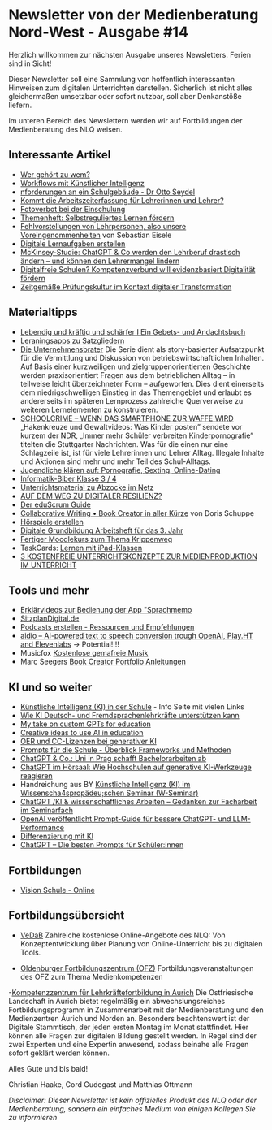 # Newsletter von der Medienberatung Nord-West - Ausgabe #14

Herzlich willkommen zur nächsten Ausgabe unseres Newsletters. Ferien sind in Sicht!

Dieser Newsletter soll eine Sammlung von hoffentlich interessanten Hinweisen zum digitalen Unterrichten darstellen. Sicherlich ist nicht alles gleichermaßen umsetzbar oder sofort nutzbar, soll aber Denkanstöße liefern.

Im unteren Bereich des Newslettern werden wir auf Fortbildungen der Medienberatung des NLQ weisen.

## Interessante Artikel
- [Wer gehört zu wem?](https://digitalcourage.de/digitale-selbstverteidigung/wer-gehoert-zu-wem)
- [Workflows mit Künstlicher Intelligenz](https://joschafalck.de/workflows-mit-ki/)
- [nforderungen an ein Schulgebäude - Dr Otto Seydel](https://www.youtube.com/watch?v=Q_DFb5i5ZNY)
- [Kommt die Arbeitszeiterfassung für Lehrerinnen und Lehrer?](https://deutsches-schulportal.de/bildungswesen/kommt-die-arbeitszeiterfassung-fuer-lehrerinnen-und-lehrer/)
- [Fotoverbot bei der Einschulung](https://www.dr-datenschutz.de/fotoverbot-bei-der-einschulung/)
- [Themenheft: Selbstreguliertes Lernen fördern](https://www.edu.sot.tum.de/suf/fuer-lehrkraefte/selbstreguliertes-lernen/themenheft-selbstreguliertes-lernen-foerdern/)
- [Fehlvorstellungen von Lehrpersonen, also unsere Voreingenommenheiten](https://view.genial.ly/6421e15fb6a35a0019c4eef4/interactive-content-psychologie-furs-klassenzimmer) von Sebastian Eisele
- [Digitale Lernaufgaben erstellen](https://mebis.bycs.de/kategorien/mediendidaktik/themen-im-fokus-md/digla)
- [McKinsey-Studie: ChatGPT & Co werden den Lehrberuf drastisch ändern – und können den Lehrermangel lindern](https://www.news4teachers.de/2023/11/mckinsey-studie-chatgpt-co-werden-den-lehrberuf-drastisch-aendern-und-koennen-lehrermangel-lindern/)
- [Digitalfreie Schulen? Kompetenzverbund will evidenzbasiert Digitalität fördern](https://www.heise.de/hintergrund/Digitalfreie-Schulen-Kompetenzverbund-will-evidenzbasiert-Digitalitaet-foerdern-9545682.html?wt_mc=rss.red.ho.ho.atom.beitrag.beitrag)
- [Zeitgemäße Prüfungskultur im Kontext digitaler Transformation](https://www.bildung.digital/artikel/zeitgemaesse-pruefungskultur)

## Materialtipps
- [Lebendig und kräftig und schärfer I Ein Gebets- und Andachtsbuch](https://material.rpi-virtuell.de/material/lebendig-und-kraeftig-und-schaerfer-i-ein-gebets-und-andachtsbuch/)
- [Leraningsapps zu Satzgliedern](https://learningapps.org/view16435425)
- [Die Unternehmensbrater](https://mundo.schule/source/6512bb5222abea00794ab259)
  Die Serie dient als story-basierter Aufsatzpunkt für die Vermittlung und Diskussion von betriebswirtschaftlichen Inhalten. Auf Basis einer kurzweiligen und zielgruppenorientierten Geschichte werden praxisorientiert Fragen aus dem betrieblichen Alltag – in teilweise leicht überzeichneter Form – aufgeworfen. Dies dient einerseits dem niedrigschwelligen Einstieg in das Themengebiet und erlaubt es andererseits im späteren Lernprozess zahlreiche Querverweise zu weiteren Lernelementen zu konstruieren.
- [SCHOOLCRIME – WENN DAS SMARTPHONE ZUR WAFFE WIRD](https://www.smz-stuttgart.de/schoolcrime)
  „Hakenkreuze und Gewaltvideos: Was Kinder posten” sendete vor kurzem der NDR, „Immer mehr Schüler verbreiten Kinderpornografie” titelten die Stuttgarter Nachrichten. Was für die einen nur eine Schlagzeile ist, ist für viele Lehrerinnen und Lehrer Alltag. Illegale Inhalte und Aktionen sind mehr und mehr Teil des Schul-Alltags.
- [Jugendliche klären auf: Pornografie, Sexting, Online-Dating](https://www.klicksafe.de/news/jugendliche-klaeren-auf-pornografie-sexting-online-dating)
- [Informatik-Biber Klasse 3 / 4](https://learningapps.org/display?v=pkhex1u1c20)
- [Unterrichtsmaterial zu Abzocke im Netz](https://www.klicksafe.de/news/neues-unterrichtsmaterial-zu-abzocke-im-netz)
- [AUF DEM WEG ZU DIGITALER RESILIENZ?](https://www.vodafone-stiftung.de/wp-content/uploads/2023/09/Auf_dem_Weg_zu_digitaler_Resillienz-1.pdf)
- [Der eduScrum Guide](https://drive.google.com/file/d/1-96nRYSK8tcxN_SrBXkfnFFEfRcJH-zC/view)
- [Collaborative Writing • Book Creator in aller Kürze](https://read.bookcreator.com/5l70Te396zaCAWrd6EeQEatJsXk1/8urwUNKkSw-oxnRmXR35dw/hbuKn80fROK5vaF6IToLwQ) von Doris Schuppe
- [Hörspiele erstellen](https://padlet.com/marc_albrechthermanns/h-rspiele-erstellen-i4ml32emdoby)
- [Digitale Grundbildung Arbeitsheft für das 3. Jahr](https://bankhoferedu.com/2023/11/02/digitale-grundbildung-arbeitsheft-fuer-das-3-jahr/)
- [Fertiger Moodlekurs zum Thema Krippenweg](https://moodlelab.moodleschule.de/course/view.php?id=84)
- TaskCards: [Lernen mit iPad-Klassen](https://mz-bgl.taskcards.app/#/board/d77a83c5-aa2c-4c1e-8046-b8f4e45a4eb4/view?token=3a17d610-eb81-4098-adc2-705f07d2675a)
- [3 KOSTENFREIE UNTERRICHTSKONZEPTE ZUR MEDIENPRODUKTION IM UNTERRICHT](https://medienbox-nrw.de/schulmaterialien/#toggle-id-4-closed)

## Tools und mehr
- [Erklärvideos zur Bedienung der App "Sprachmemo](https://moodle1.lmz-bw.de/moodle/course/view.php?id=220&section=1#tabs-tree-start)
- [SitzplanDigital.de](https://sitzplandigital.de)
- [Podcasts erstellen - Ressourcen und Empfehlungen](https://padlet.com/aliciabankhofer/podcasts-erstellen-ressourcen-und-empfehlungen-naknp4fvkd0wymg5)
- [aidio – AI-powered text to speech conversion trough OpenAI, Play.HT and Elevenlabs](https://herrmayr.de/aidio-ai-powered-text-to-speech-conversion-trough-openai-play-ht-and-elevenlabs/) -> Potential!!!!
- Musicfox [Kostenlose gemafreie Musik](https://www.musicfox.com/info/kostenlose-gemafreie-musik/)
- Marc Seegers [Book Creator Portfolio Anleitungen](https://drive.google.com/drive/folders/1iAKHGRtdJfdRVgMweaiO3jgQzp28Steh)


## KI und so weiter
- [Künstliche Intelligenz (KI) in der Schule](https://www.bildungsserver.de/kuenstliche-intelligenz-in-der-schule-12990-de.html) - Info Seite mit vielen Links
- [Wie KI Deutsch- und Fremdsprachenlehrkräfte unterstützen kann](https://padlet.com/hpr1/wie-ki-deutsch-und-fremdsprachenlehrkr-fte-unterst-tzen-kann-aouz58rmo08o1cfl)
- [My take on custom GPTs for education](https://bankhoferedu.com/2023/11/15/my-take-on-custom-gpts-for-education/)
- [Creative ideas to use AI in education](https://creativehecommunity.wordpress.com/2023/06/23/oa-book-101-creative-ideas-to-use-ai-in-education/)
- [OER und CC-Lizenzen bei generativer KI](https://irights.info/artikel/oer-cc-lizenzen-generative-ki/32090)
- [Prompts für die Schule - Überblick Frameworks und Methoden](https://tools.fobizz.com/pinboard/public_boards/378a7794-e715-4e95-bb64-5e4dc70ddd75?token=7b202970d0a20102ab57625d8e227da1)
- [ChatGPT & Co.: Uni in Prag schafft Bachelorarbeiten ab](https://www.heise.de/news/ChatGPT-Co-Uni-schafft-Bachelorarbeiten-ab-9546851.html?wt_mc=rss.red.ho.ho.atom.beitrag.beitrag)
- [ChatGPT im Hörsaal: Wie Hochschulen auf generative KI-Werkzeuge reagieren](https://www.heise.de/hintergrund/ChatGPT-im-Hoersaal-Wie-Hochschulen-auf-generative-KI-Werkzeuge-reagieren-8431537.html)
- Handreichung aus BY [Künstliche Intelligenz (KI) im Wissenscha4spropädeu;schen Seminar (W-Seminar)](https://www.isb.bayern.de/fileadmin/user_upload/Gymnasium/Oberstufe/W-Seminar_G9/ISB_W-Seminar_KI-Handreichung.pdf)
- [ChatGPT /KI & wissenschaftliches Arbeiten – Gedanken zur Facharbeit im Seminarfach](https://unterrichten.digital/2023/11/26/chatgpt-ki-facharbeit-hausarbeit-seminarfach/)
- [OpenAI veröffentlicht Prompt-Guide für bessere ChatGPT- und LLM-Performance](https://the-decoder.de/openai-veroeffentlicht-prompt-guide-fuer-bessere-chatgpt-und-llm-performance/)
- [Differenzierung mit KI](https://www.taskcards.de/#/board/f5802959-bedc-40a4-a904-a94fb92f2fa5/view?token=75848707-b94d-4e18-b6f0-06edfc94a7b5)
- [ChatGPT – Die besten Prompts für Schüler:innen](https://astridbruggemann.com/chatgpt-die-besten-prompts-fuer-schuelerinnen/)

## Fortbildungen
- [Vision Schule - Online](https://app.guestoo.de/public/event/01b452e7-d8d8-4f96-96e2-22cfff2ada86)

## Fortbildungsübersicht

- [VeDaB](https://vedab.de/veran_suche.php?sachgebiet=&schulform=&such=Medienbildung&utm_campaign=Newsletter%20von%20der%20Medienberatung%20Nord-West&utm_medium=email&utm_source=Revue%20newsletter&veranstalter=)
Zahlreiche kostenlose Online-Angebote des NLQ: Von Konzeptentwicklung über Planung von Online-Unterricht bis zu digitalen Tools.

- [Oldenburger Fortbildungszentrum (OFZ)](https://uol.de/ofz/fortbildungsangebot)
Fortbildungsveranstaltungen des OFZ zum Thema Medienkompetenzen

-[Kompetenzzentrum für Lehrkräftefortbildung in Aurich](https://bildung.ostfriesischelandschaft.de/lfb/)
Die Ostfriesische Landschaft in Aurich bietet regelmäßig ein abwechslungsreiches Fortbildungsprogramm in Zusammenarbeit mit der Medienberatung und den Medienzentren Aurich und Norden an. Besonders beachtenswert ist der Digitale Stammtisch, der jeden ersten Montag im Monat stattfindet. Hier können alle Fragen zur digitalen Bildung gestellt werden. In Regel sind der zwei Experten und eine Expertin anwesend, sodass beinahe alle Fragen sofort geklärt werden können.


Alles Gute und bis bald!

Christian Haake, Cord Gudegast und Matthias Ottmann

_Disclaimer: Dieser Newsletter ist kein offizielles Produkt des NLQ oder der Medienberatung, sondern ein einfaches Medium von einigen Kollegen Sie zu informieren_